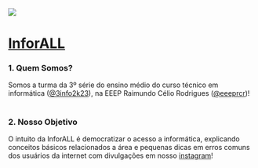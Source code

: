 <img src="https://avatars.githubusercontent.com/u/152534576?v=4">

# <a href="https://www.instagram.com/1nforall/">InforALL</a>

### 1. Quem Somos?
Somos a turma da 3º série do ensino médio do curso técnico em informática (<a href="https://www.instagram.com/3info2k23/">@3info2k23</a>), na EEEP Raimundo Célio Rodrigues (<a href="https://www.instagram.com/eeeprcr/">@eeeprcr</a>)!

#

### 2. Nosso Objetivo
O intuito da InforALL é democratizar o acesso a informática, explicando conceitos básicos relacionados a área e pequenas dicas em erros comuns dos usuários da internet com divulgações em nosso <a href="https://www.instagram.com/1nforall/">instagram</a>!
